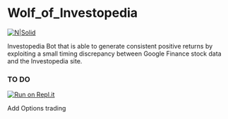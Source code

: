 # Wolf_of_Investopedia

[![N|Solid](static/bg.png)](https://www.investopedia.com/)

Investopedia Bot that is able to generate consistent positive returns by exploiting a small timing discrepancy between Google Finance stock data and the Investopedia site.

### TO DO

[![Run on Repl.it](https://repl.it/badge/github/theriley106/Wolf_of_Investopedia)](https://repl.it/github/theriley106/Wolf_of_Investopedia)

Add Options trading